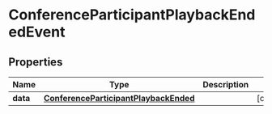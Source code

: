 

# ConferenceParticipantPlaybackEndedEvent


## Properties

Name | Type | Description | Notes
------------ | ------------- | ------------- | -------------
**data** | [**ConferenceParticipantPlaybackEnded**](ConferenceParticipantPlaybackEnded.md) |  |  [optional]



